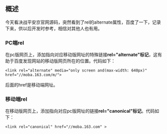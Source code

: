 ## 概述

今天看决战平安京官网源码，突然看到了rel的alternate属性，百度了一下，记录下来，供以后开发时参考，相信对其他人也有用。

### PC端rel

在pc版网页上，添加指向对应移动版网址的特殊链接**rel="alternate"标记**，这有助于百度发现网站的移动版网页所在的位置。代码如下：

```
<link rel="alternate" media="only screen and(max-width: 640px)" href="//moba.163.com/m/">
```

后面的href是移动端网址。

### 移动端rel

在移动版网页上，添加指向对应pc版网址的链接**rel="canonical"标记**。代码如下：

```
<link rel="canonical" href="//moba.163.com" >
```





























